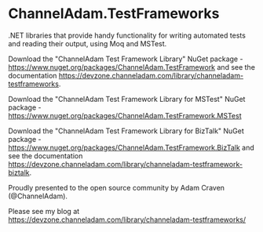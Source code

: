 # ChannelAdam.TestFrameworks

.NET libraries that provide handy functionality for writing automated tests and reading their output, using Moq and MSTest.

Download the "ChannelAdam Test Framework Library" NuGet package - https://www.nuget.org/packages/ChannelAdam.TestFramework and see the documentation https://devzone.channeladam.com/library/channeladam-testframeworks.

Download the "ChannelAdam Test Framework Library for MSTest" NuGet package - https://www.nuget.org/packages/ChannelAdam.TestFramework.MSTest

Download the "ChannelAdam Test Framework Library for BizTalk" NuGet package - https://www.nuget.org/packages/ChannelAdam.TestFramework.BizTalk and see the documentation https://devzone.channeladam.com/library/channeladam-testframework-biztalk.

Proudly presented to the open source community by Adam Craven (@ChannelAdam).

Please see my blog at https://devzone.channeladam.com/library/channeladam-testframeworks/
